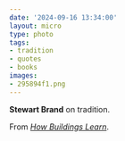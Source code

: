 ```yaml
---
date: '2024-09-16 13:34:00'
layout: micro
type: photo
tags:
- tradition
- quotes
- books
images:
- 295894f1.png
---
```


**Stewart Brand** on tradition.

From [_How Buildings Learn_](https://www.resextensa.co/p/book-notes-stewart-brand-how-buildings-learn).
